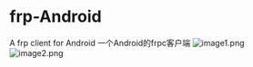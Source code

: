 # frp-Android
A frp client for Android
一个Android的frpc客户端
![image1.png](https://cdn.jsdelivr.net/gh/AceDroidX/frp-Android/image/image1.jpg)
![image2.png](https://cdn.jsdelivr.net/gh/AceDroidX/frp-Android/image/image2.jpg)